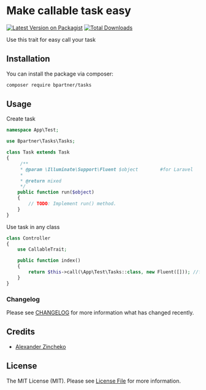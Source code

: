 # Make callable task easy

[![Latest Version on Packagist](https://img.shields.io/packagist/v/bpartner/tasks.svg?style=flat-square)](https://packagist.org/packages/bpartner/tasks)
[![Total Downloads](https://img.shields.io/packagist/dt/bpartner/tasks.svg?style=flat-square)](https://packagist.org/packages/bpartner/tasks)

Use this trait for easy call your task

## Installation

You can install the package via composer:

```bash
composer require bpartner/tasks
```

## Usage

Create task 

``` php
namespace App\Test;

use Bpartner\Tasks\Tasks;

class Task extends Task
{
     /**
     * @param \Illuminate\Support\Fluent $object        #for Laravel
     *
     * @return mixed
     */
    public function run($object)
    {
        // TODO: Implement run() method.
    }
}
``` 

Use task in any class

``` php
class Controller
{
    use CallableTrait;

    public function index()
    {
        return $this->call(\App\Test\Tasks::class, new Fluent([])); //for Laravel
    }
}
```

### Changelog

Please see [CHANGELOG](CHANGELOG.md) for more information what has changed recently.

## Credits

- [Alexander Zincheko](https://github.com/bpartner)

## License

The MIT License (MIT). Please see [License File](LICENSE.md) for more information.
